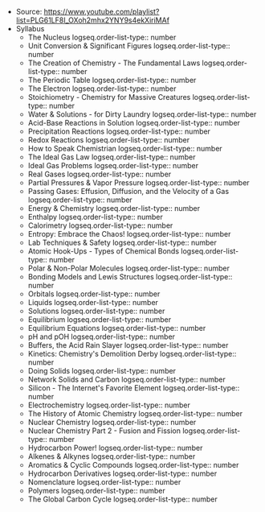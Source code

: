 - Source: https://www.youtube.com/playlist?list=PLG61LF8I_OXoh2mhx2YNY9s4ekXiriMAf
- Syllabus
	- The Nucleus
	  logseq.order-list-type:: number
	- Unit Conversion & Significant Figures
	  logseq.order-list-type:: number
	- The Creation of Chemistry - The Fundamental Laws
	  logseq.order-list-type:: number
	- The Periodic Table
	  logseq.order-list-type:: number
	- The Electron
	  logseq.order-list-type:: number
	- Stoichiometry - Chemistry for Massive Creatures
	  logseq.order-list-type:: number
	- Water & Solutions - for Dirty Laundry
	  logseq.order-list-type:: number
	- Acid-Base Reactions in Solution
	  logseq.order-list-type:: number
	- Precipitation Reactions
	  logseq.order-list-type:: number
	- Redox Reactions
	  logseq.order-list-type:: number
	- How to Speak Chemistrian
	  logseq.order-list-type:: number
	- The Ideal Gas Law
	  logseq.order-list-type:: number
	- Ideal Gas Problems
	  logseq.order-list-type:: number
	- Real Gases
	  logseq.order-list-type:: number
	- Partial Pressures & Vapor Pressure
	  logseq.order-list-type:: number
	- Passing Gases: Effusion, Diffusion, and the Velocity of a Gas
	  logseq.order-list-type:: number
	- Energy & Chemistry
	  logseq.order-list-type:: number
	- Enthalpy
	  logseq.order-list-type:: number
	- Calorimetry
	  logseq.order-list-type:: number
	- Entropy: Embrace the Chaos!
	  logseq.order-list-type:: number
	- Lab Techniques & Safety
	  logseq.order-list-type:: number
	- Atomic Hook-Ups - Types of Chemical Bonds
	  logseq.order-list-type:: number
	- Polar & Non-Polar Molecules
	  logseq.order-list-type:: number
	- Bonding Models and Lewis Structures
	  logseq.order-list-type:: number
	- Orbitals
	  logseq.order-list-type:: number
	- Liquids
	  logseq.order-list-type:: number
	- Solutions
	  logseq.order-list-type:: number
	- Equilibrium
	  logseq.order-list-type:: number
	- Equilibrium Equations
	  logseq.order-list-type:: number
	- pH and pOH
	  logseq.order-list-type:: number
	- Buffers, the Acid Rain Slayer
	  logseq.order-list-type:: number
	- Kinetics: Chemistry's Demolition Derby
	  logseq.order-list-type:: number
	- Doing Solids
	  logseq.order-list-type:: number
	- Network Solids and Carbon
	  logseq.order-list-type:: number
	- Silicon - The Internet's Favorite Element
	  logseq.order-list-type:: number
	- Electrochemistry
	  logseq.order-list-type:: number
	- The History of Atomic Chemistry
	  logseq.order-list-type:: number
	- Nuclear Chemistry
	  logseq.order-list-type:: number
	- Nuclear Chemistry Part 2 - Fusion and Fission
	  logseq.order-list-type:: number
	- Hydrocarbon Power!
	  logseq.order-list-type:: number
	- Alkenes & Alkynes
	  logseq.order-list-type:: number
	- Aromatics & Cyclic Compounds
	  logseq.order-list-type:: number
	- Hydrocarbon Derivatives
	  logseq.order-list-type:: number
	- Nomenclature
	  logseq.order-list-type:: number
	- Polymers
	  logseq.order-list-type:: number
	- The Global Carbon Cycle
	  logseq.order-list-type:: number
